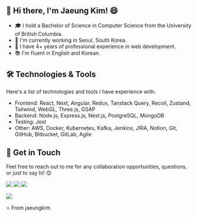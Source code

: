 ## 👋 Hi there, I'm Jaeung Kim! 😄

* 🎓 I hold a Bachelor of Science in Computer Science from the University of British Columbia.
* 📌 I'm currently working in Seoul, South Korea.
* 💼 I have 4+ years of professional experience in web development.
* 📚 I'm fluent in English and Korean.

## 🛠️ Technologies & Tools

Here's a list of technologies and tools I have experience with:

* Frontend: React, Next, Angular, Redux, Tanstack Query, Recoil, Zustand, Tailwind, WebGL, Three.js, GSAP
* Backend: Node.js, Express.js, Nest.js, PostgreSQL, MongoDB
* Testing: Jest
* Other: AWS, Docker, Kubernetes, Kafka, Jenkins, JIRA, Notion, Git, GitHub, Bitbucket, GitLab, Agile

## 📮 Get in Touch

Feel free to reach out to me for any collaboration opportunities, questions, or just to say hi! 😊

[![][website]](https://www.jaeungkim.com)
[![][linkedin]](https://www.linkedin.com/in/jaeungkim0526/)
[![][mail]](mailto:jaewoongkim95@gmail.com)

![](https://komarev.com/ghpvc/?username=jaeungkim&color=dc143c)

⭐️ From jaeungkim

<!---------------------------
---------------------------->

[website]: https://img.shields.io/badge/Portfolio-742ddd?style=flat&logoColor=white&logo=QuickLook
[linkedin]: https://img.shields.io/badge/LinkedIn-2867b2?style=flat&logoColor=white&logo=LinkedIn
[blog]: https://img.shields.io/badge/Blog-20c997?style=flat&logoColor=white&logo=GitBook
[mail]: https://img.shields.io/badge/Mail-ea4335?style=flat&logoColor=white&logo=Gmail
